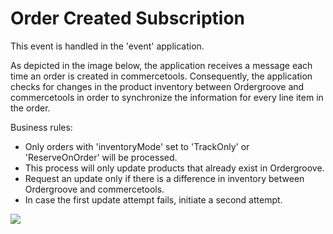 # Order Created Subscription

This event is handled in the 'event' application.

As depicted in the image below, the application receives a message each time an order is created in commercetools. Consequently, the application checks for changes in the product inventory between Ordergroove and commercetools in order to synchronize the information for every line item in the order.

Business rules:
 - Only orders with 'inventoryMode' set to 'TrackOnly' or 'ReserveOnOrder' will be processed.
 - This process will only update products that already exist in Ordergroove.
 - Request an update only if there is a difference in inventory between Ordergroove and commercetools.
 - In case the first update attempt fails, initiate a second attempt.

<img src="https://github.com/gluo-dev/ordergroove-commercetools-connector/blob/main/docs/diagrams/diagram-order-created-event.jpg" />